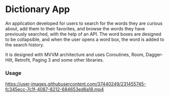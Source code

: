 # Dictionary App

An application developed for users to search for the words they are curious about, add them to their favorites, and browse the words they have previously searched, with the help of an API. The word boxes are designed to be collapsible, and when the user opens a word box, the word is added to the search history.

It is designed with MVVM architecture and uses Coroutines, Room, Dagger-Hilt, Retrofit, Paging 3 and some other libraries.

### Usage

https://user-images.githubusercontent.com/37440249/231455745-fc345ecc-7c1f-4087-8212-684653ed6a18.mp4



